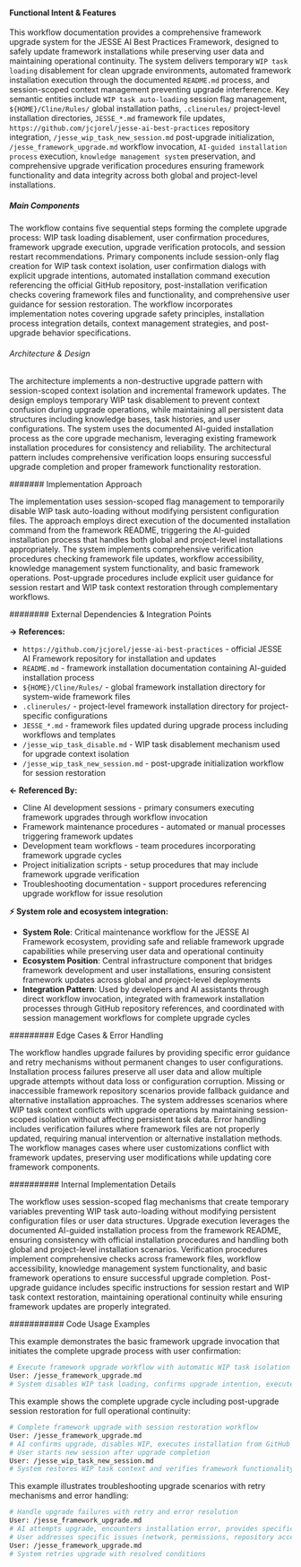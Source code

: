 <!-- CACHE_METADATA_START -->
<!-- Source File: {PROJECT_ROOT}/jesse-framework-mcp/jesse_framework_mcp/embedded_content/workflows/jesse_framework_upgrade.md -->
<!-- Cached On: 2025-07-06T12:05:41.480577 -->
<!-- Source Modified: 2025-06-26T00:15:03.054937 -->
<!-- Cache Version: 1.0 -->
<!-- CACHE_METADATA_END -->

#### Functional Intent & Features

This workflow documentation provides a comprehensive framework upgrade system for the JESSE AI Best Practices Framework, designed to safely update framework installations while preserving user data and maintaining operational continuity. The system delivers temporary `WIP task loading` disablement for clean upgrade environments, automated framework installation execution through the documented `README.md` process, and session-scoped context management preventing upgrade interference. Key semantic entities include `WIP task auto-loading` session flag management, `${HOME}/Cline/Rules/` global installation paths, `.clinerules/` project-level installation directories, `JESSE_*.md` framework file updates, `https://github.com/jcjorel/jesse-ai-best-practices` repository integration, `/jesse_wip_task_new_session.md` post-upgrade initialization, `/jesse_framework_upgrade.md` workflow invocation, `AI-guided installation process` execution, `knowledge management system` preservation, and comprehensive upgrade verification procedures ensuring framework functionality and data integrity across both global and project-level installations.

##### Main Components

The workflow contains five sequential steps forming the complete upgrade process: WIP task loading disablement, user confirmation procedures, framework upgrade execution, upgrade verification protocols, and session restart recommendations. Primary components include session-only flag creation for WIP task context isolation, user confirmation dialogs with explicit upgrade intentions, automated installation command execution referencing the official GitHub repository, post-installation verification checks covering framework files and functionality, and comprehensive user guidance for session restoration. The workflow incorporates implementation notes covering upgrade safety principles, installation process integration details, context management strategies, and post-upgrade behavior specifications.

###### Architecture & Design

The architecture implements a non-destructive upgrade pattern with session-scoped context isolation and incremental framework updates. The design employs temporary WIP task disablement to prevent context confusion during upgrade operations, while maintaining all persistent data structures including knowledge bases, task histories, and user configurations. The system uses the documented AI-guided installation process as the core upgrade mechanism, leveraging existing framework installation procedures for consistency and reliability. The architectural pattern includes comprehensive verification loops ensuring successful upgrade completion and proper framework functionality restoration.

####### Implementation Approach

The implementation uses session-scoped flag management to temporarily disable WIP task auto-loading without modifying persistent configuration files. The approach employs direct execution of the documented installation command from the framework README, triggering the AI-guided installation process that handles both global and project-level installations appropriately. The system implements comprehensive verification procedures checking framework file updates, workflow accessibility, knowledge management system functionality, and basic framework operations. Post-upgrade procedures include explicit user guidance for session restart and WIP task context restoration through complementary workflows.

######## External Dependencies & Integration Points

**→ References:**
- `https://github.com/jcjorel/jesse-ai-best-practices` - official JESSE AI Framework repository for installation and updates
- `README.md` - framework installation documentation containing AI-guided installation process
- `${HOME}/Cline/Rules/` - global framework installation directory for system-wide framework files
- `.clinerules/` - project-level framework installation directory for project-specific configurations
- `JESSE_*.md` - framework files updated during upgrade process including workflows and templates
- `/jesse_wip_task_disable.md` - WIP task disablement mechanism used for upgrade context isolation
- `/jesse_wip_task_new_session.md` - post-upgrade initialization workflow for session restoration

**← Referenced By:**
- Cline AI development sessions - primary consumers executing framework upgrades through workflow invocation
- Framework maintenance procedures - automated or manual processes triggering framework updates
- Development team workflows - team procedures incorporating framework upgrade cycles
- Project initialization scripts - setup procedures that may include framework upgrade verification
- Troubleshooting documentation - support procedures referencing upgrade workflow for issue resolution

**⚡ System role and ecosystem integration:**
- **System Role**: Critical maintenance workflow for the JESSE AI Framework ecosystem, providing safe and reliable framework upgrade capabilities while preserving user data and operational continuity
- **Ecosystem Position**: Central infrastructure component that bridges framework development and user installations, ensuring consistent framework updates across global and project-level deployments
- **Integration Pattern**: Used by developers and AI assistants through direct workflow invocation, integrated with framework installation processes through GitHub repository references, and coordinated with session management workflows for complete upgrade cycles

######### Edge Cases & Error Handling

The workflow handles upgrade failures by providing specific error guidance and retry mechanisms without permanent changes to user configurations. Installation process failures preserve all user data and allow multiple upgrade attempts without data loss or configuration corruption. Missing or inaccessible framework repository scenarios provide fallback guidance and alternative installation approaches. The system addresses scenarios where WIP task context conflicts with upgrade operations by maintaining session-scoped isolation without affecting persistent task data. Error handling includes verification failures where framework files are not properly updated, requiring manual intervention or alternative installation methods. The workflow manages cases where user customizations conflict with framework updates, preserving user modifications while updating core framework components.

########## Internal Implementation Details

The workflow uses session-scoped flag mechanisms that create temporary variables preventing WIP task auto-loading without modifying persistent configuration files or user data structures. Upgrade execution leverages the documented AI-guided installation process from the framework README, ensuring consistency with official installation procedures and handling both global and project-level installation scenarios. Verification procedures implement comprehensive checks across framework files, workflow accessibility, knowledge management system functionality, and basic framework operations to ensure successful upgrade completion. Post-upgrade guidance includes specific instructions for session restart and WIP task context restoration, maintaining operational continuity while ensuring framework updates are properly integrated.

########### Code Usage Examples

This example demonstrates the basic framework upgrade invocation that initiates the complete upgrade process with user confirmation:

```bash
# Execute framework upgrade workflow with automatic WIP task isolation
User: /jesse_framework_upgrade.md
# System disables WIP task loading, confirms upgrade intention, executes installation
```

This example shows the complete upgrade cycle including post-upgrade session restoration for full operational continuity:

```bash
# Complete framework upgrade with session restoration workflow
User: /jesse_framework_upgrade.md
# AI confirms upgrade, disables WIP, executes installation from GitHub repository
# User starts new session after upgrade completion
User: /jesse_wip_task_new_session.md
# System restores WIP task context and verifies framework functionality
```

This example illustrates troubleshooting upgrade scenarios with retry mechanisms and error handling:

```bash
# Handle upgrade failures with retry and error resolution
User: /jesse_framework_upgrade.md
# AI attempts upgrade, encounters installation error, provides specific guidance
# User addresses specific issues (network, permissions, repository access)
User: /jesse_framework_upgrade.md
# System retries upgrade with resolved conditions
```